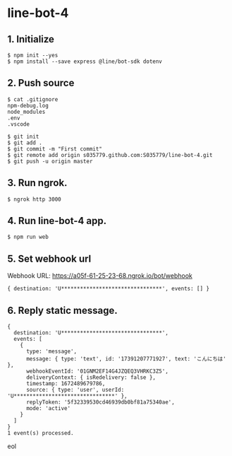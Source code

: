 # line-bot-4

## 1. Initialize

```
$ npm init --yes
$ npm install --save express @line/bot-sdk dotenv
```

## 2. Push source

```console:.gitignore
$ cat .gitignore
npm-debug.log
node_modules
.env
.vscode
```

```
$ git init
$ git add .
$ git commit -m "First commit"
$ git remote add origin s035779.github.com:S035779/line-bot-4.git
$ git push -u origin master
```

## 3. Run ngrok.

```
$ ngrok http 3000
```

## 4. Run line-bot-4 app.

```
$ npm run web
```

## 5. Set webhook url

Webhook URL: https://a05f-61-25-23-68.ngrok.io/bot/webhook

```
{ destination: 'U********************************', events: [] }
```

## 6. Reply static message.

```
{
  destination: 'U********************************',
  events: [
    {
      type: 'message',
      message: { type: 'text', id: '17391207771927', text: 'こんにちは' },
      webhookEventId: '01GNM2EF14G4JZQEQ3VHRKC3Z5',
      deliveryContext: { isRedelivery: false },
      timestamp: 1672489679786,
      source: { type: 'user', userId: 'U********************************' },
      replyToken: '5f32339530cd46939db0bf81a75340ae',
      mode: 'active'
    }
  ]
}
1 event(s) processed.
```

eol
